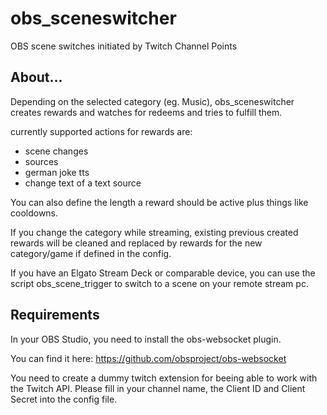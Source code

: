 # obs_sceneswitcher
OBS scene switches initiated by Twitch Channel Points

## About...

Depending on the selected category (eg. Music), obs_sceneswitcher creates rewards and 
watches for redeems and tries to fulfill them.

currently supported actions for rewards are:
- scene changes
- sources
- german joke tts
- change text of a text source

You can also define the length a reward should be active plus things like cooldowns.

If you change the category while streaming, existing previous created rewards will be cleaned
and replaced by rewards for the new category/game if defined in the config.

If you have an Elgato Stream Deck or comparable device, you can use the script 
obs_scene_trigger to switch to a scene on your remote stream pc.

## Requirements

In your OBS Studio, you need to install the obs-websocket plugin.

You can find it here: https://github.com/obsproject/obs-websocket

You need to create a dummy twitch extension for beeing able to work with the Twitch API.
Please fill in your channel name, the Client ID and Client Secret into the config file.

